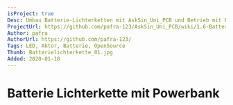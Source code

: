 ```yaml
---
isProject: true
Desc: Umbau Batterie-Lichterketten mit AskSin_Uni_PCB und Betrieb mit Powerbank
ProjectUrl: https://github.com/pafra-123/AskSin_Uni_PCB/wiki/1.6-Batterie-Lichterkette-mit-Powerbank
Author: pafra
AuthorUrl: https://github.com/pafra-123/
Tags: LED, Aktor, Batterie, OpenSource
Thumb: Batterielichterkette_01.jpg
Added: 2020-01-10
---
```


# Batterie Lichterkette mit Powerbank
